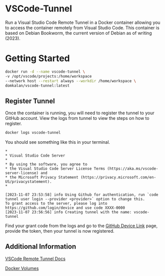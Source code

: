 # VSCode-Tunnel

Run a Visual Studio Code Remote Tunnel in a Docker container allowing you to access the container remotely from Visual Studio Code. This container is based on Debian Bookworm, the current version of Debian as of writing (2023).


# Getting Started

```bash
docker run -d --name vscode-tunnel \
-v /opt/vscode/projects:/home/workspace 
--network host --restart always --workdir /home/workspace \
domkalan/vscode-tunnel:latest
```

## Register Tunnel

Once the container is running, you will need to register the tunnel to your GitHub account. View the logs from tunnel to view the steps on how to register.

```bash
docker logs vscode-tunnel
```

You should see something like this in your terminal.

```text
*
* Visual Studio Code Server
*
* By using the software, you agree to
* the Visual Studio Code Server License Terms (https://aka.ms/vscode-server-license) and
* the Microsoft Privacy Statement (https://privacy.microsoft.com/en-US/privacystatement).
*

[2023-11-07 23:53:58] info Using Github for authentication, run `code tunnel user login --provider <provider>` option to change this.
To grant access to the server, please log into https://github.com/login/device and use code XXXX-0000
[2023-11-07 23:56:56] info Creating tunnel with the name: vscode-tunnel

```

Find your grant code from the logs and go to the [GitHub Device Link](https://github.com/login/device) page, provide the token, then your tunnel is now registered.

## Additional Information

[VSCode Remote Tunnel Docs](https://code.visualstudio.com/docs/remote/tunnels)

[Docker Volumes](https://docs.docker.com/storage/volumes/)